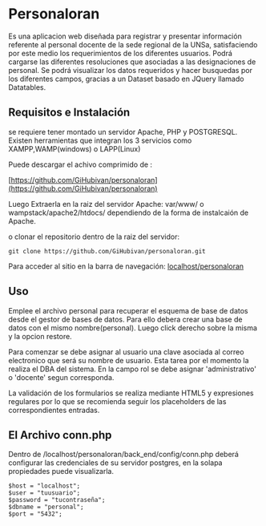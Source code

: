 # Personaloran

Es una aplicacion web diseñada para registrar y presentar información referente al personal docente de la sede regional de la UNSa, satisfaciendo por este medio los requerimientos de los diferentes usuarios. Podrá cargarse las diferentes resoluciones que asociadas a las designaciones de personal. Se podrá visualizar los datos requeridos y hacer busquedas por los diferentes campos, gracias a un Dataset basado en JQuery llamado Datatables.

## Requisitos e Instalación
se requiere tener montado un servidor Apache, PHP y POSTGRESQL. Existen herramientas que integran los 3 servicios como XAMPP,WAMP(windows) o LAPP(Linux)

Puede descargar el achivo comprimido de :


[https://github.com/GiHubivan/personaloran](https://github.com/GiHubivan/personaloran)

Luego Extraerla en la raiz del servidor Apache:
  var/www/  o  wampstack/apache2/htdocs/ dependiendo de la forma de instalcaión de Apache.
  
o clonar el repositorio dentro de la raiz del servidor:
```
git clone https://github.com/GiHubivan/personaloran.git
```
Para acceder al sitio en la barra de navegación:
[localhost/personaloran](http://localhost/personaloran)


## Uso
Emplee el archivo personal para recuperar el esquema de base de datos desde el gestor de bases de datos. Para ello debera crear una base de datos con el mismo nombre(personal). Luego click derecho sobre la misma y la opcion restore.

Para comenzar se debe asignar al usuario una clave asociada al correo electronico que será su nombre de usuario. Esta tarea por el momento la realiza el DBA del sistema. En la campo rol se debe asignar 'administrativo' o
'docente' segun corresponda.

La validación de los formularios se realiza mediante HTML5 y expresiones regulares por lo que se recomienda seguir los placeholders de las correspondientes entradas.

## El Archivo conn.php
Dentro de /localhost/personaloran/back_end/config/conn.php deberá configurar las credenciales de su servidor postgres, en la solapa propiedades puede visualizarla. 

```
$host = "localhost";
$user = "tuusuario";
$password = "tucontraseña";
$dbname = "personal";
$port = "5432";
```



